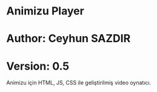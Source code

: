 # Animizu Player
# Author: Ceyhun SAZDIR
# Version: 0.5

Animizu için HTML, JS, CSS ile geliştirilmiş video oynatıcı.
